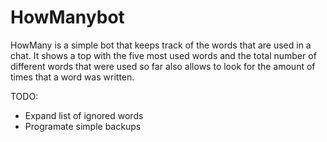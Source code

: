 # HowManybot
HowMany is a simple bot that keeps track of the words that are used in a chat.
It shows a top with the five most used words and the total number of different words that were used so far also allows to look for the amount of times that a word was written.

 TODO:
* Expand list of ignored words
* Programate simple backups


